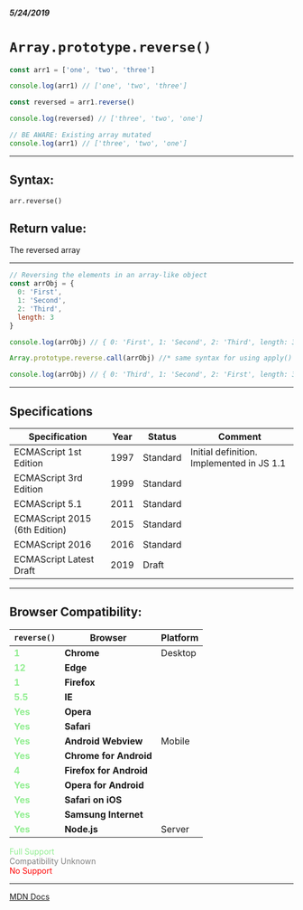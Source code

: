 ##### 5/24/2019
# `Array.prototype.reverse()`

```js
const arr1 = ['one', 'two', 'three']

console.log(arr1) // ['one', 'two', 'three']

const reversed = arr1.reverse()

console.log(reversed) // ['three', 'two', 'one']

// BE AWARE: Existing array mutated
console.log(arr1) // ['three', 'two', 'one']
```

---

## Syntax:
`arr.reverse()`

## Return value:
The reversed array

---

```js
// Reversing the elements in an array-like object
const arrObj = {
  0: 'First',
  1: 'Second',
  2: 'Third',
  length: 3
}

console.log(arrObj) // { 0: 'First', 1: 'Second', 2: 'Third', length: 3 }

Array.prototype.reverse.call(arrObj) //* same syntax for using apply()

console.log(arrObj) // { 0: 'Third', 1: 'Second', 2: 'First', length: 3 }
```

---

## Specifications
| Specification | Year | Status | Comment |
|---|---|---|---|
| ECMAScript 1st Edition | 1997 | Standard | Initial definition. Implemented in JS 1.1 |
| ECMAScript 3rd Edition | 1999 | Standard |  |
| ECMAScript 5.1 | 2011 | Standard |  |
| ECMAScript 2015 (6th Edition) | 2015 | Standard |  |
| ECMAScript 2016 | 2016 | Standard |  |
| ECMAScript Latest Draft | 2019 | Draft |  |

---

## Browser Compatibility:
| `reverse()` | Browser | Platform |
|---|---|---|
| <span style="color: lightgreen">**1**</span> | **Chrome** | Desktop | 
| <span style="color: lightgreen">**12**</span> | **Edge** || 
| <span style="color: lightgreen">**1**</span> | **Firefox** || 
| <span style="color: lightgreen">**5.5**</span> | **IE** || 
| <span style="color: lightgreen">**Yes**</span> | **Opera** || 
| <span style="color: lightgreen">**Yes**</span> | **Safari** || 
| <span style="color: lightgreen">**Yes**</span> | **Android Webview** | Mobile | 
| <span style="color: lightgreen">**Yes**</span> | **Chrome for Android** || 
| <span style="color: lightgreen">**4**</span> | **Firefox for Android** || 
| <span style="color: lightgreen">**Yes**</span> | **Opera for Android** || 
| <span style="color: lightgreen">**Yes**</span> | **Safari on iOS** || 
| <span style="color: lightgreen">**Yes**</span> | **Samsung Internet** || 
| <span style="color: lightgreen">**Yes**</span> | **Node.js** | Server | 

<span style="color: lightgreen">Full Support</span>  
<span style="color: grey">Compatibility Unknown</span>  
<span style="color: red">No Support</span>

---

[MDN Docs](https://developer.mozilla.org/en-US/docs/Web/JavaScript/Reference/Global_Objects/Array/reverse)